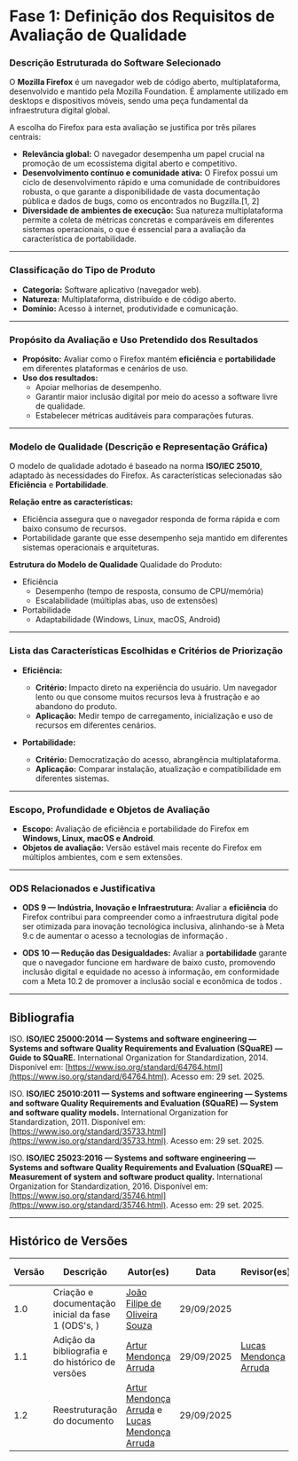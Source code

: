 # Fase 1: Definição dos Requisitos de Avaliação de Qualidade

### Descrição Estruturada do Software Selecionado
O **Mozilla Firefox** é um navegador web de código aberto, multiplataforma, desenvolvido e mantido pela Mozilla Foundation. É amplamente utilizado em desktops e dispositivos móveis, sendo uma peça fundamental da infraestrutura digital global.

A escolha do Firefox para esta avaliação se justifica por três pilares centrais:
-   **Relevância global:** O navegador desempenha um papel crucial na promoção de um ecossistema digital aberto e competitivo.
-   **Desenvolvimento contínuo e comunidade ativa:** O Firefox possui um ciclo de desenvolvimento rápido e uma comunidade de contribuidores robusta, o que garante a disponibilidade de vasta documentação pública e dados de bugs, como os encontrados no Bugzilla.[1, 2]
-   **Diversidade de ambientes de execução:** Sua natureza multiplataforma permite a coleta de métricas concretas e comparáveis em diferentes sistemas operacionais, o que é essencial para a avaliação da característica de portabilidade.


---

### Classificação do Tipo de Produto
-   **Categoria:** Software aplicativo (navegador web).
-   **Natureza:** Multiplataforma, distribuído e de código aberto.
-   **Domínio:** Acesso à internet, produtividade e comunicação.

---

### Propósito da Avaliação e Uso Pretendido dos Resultados
-   **Propósito:** Avaliar como o Firefox mantém **eficiência** e **portabilidade** em diferentes plataformas e cenários de uso.
-   **Uso dos resultados:**
    -   Apoiar melhorias de desempenho.
    -   Garantir maior inclusão digital por meio do acesso a software livre de qualidade.
    -   Estabelecer métricas auditáveis para comparações futuras.

---

### Modelo de Qualidade (Descrição e Representação Gráfica)
O modelo de qualidade adotado é baseado na norma **ISO/IEC 25010**, adaptado às necessidades do Firefox. As características selecionadas são **Eficiência** e **Portabilidade**.

**Relação entre as características:**
-   Eficiência assegura que o navegador responda de forma rápida e com baixo consumo de recursos.
-   Portabilidade garante que esse desempenho seja mantido em diferentes sistemas operacionais e arquiteturas.

**Estrutura do Modelo de Qualidade**
Qualidade do Produto:
- Eficiência
    - Desempenho (tempo de resposta, consumo de CPU/memória)
    - Escalabilidade (múltiplas abas, uso de extensões)
- Portabilidade
    - Adaptabilidade (Windows, Linux, macOS, Android)

---

### Lista das Características Escolhidas e Critérios de Priorização
-   **Eficiência:**
    -   **Critério:** Impacto direto na experiência do usuário. Um navegador lento ou que consome muitos recursos leva à frustração e ao abandono do produto.
    -   **Aplicação:** Medir tempo de carregamento, inicialização e uso de recursos em diferentes cenários.

-   **Portabilidade:**
    -   **Critério:** Democratização do acesso, abrangência multiplataforma.
    -   **Aplicação:** Comparar instalação, atualização e compatibilidade em diferentes sistemas.

---

### Escopo, Profundidade e Objetos de Avaliação
-   **Escopo:** Avaliação de eficiência e portabilidade do Firefox em **Windows, Linux, macOS e Android**.
-   **Objetos de avaliação:** Versão estável mais recente do Firefox em múltiplos ambientes, com e sem extensões.

---

### ODS Relacionados e Justificativa
-   **ODS 9 — Indústria, Inovação e Infraestrutura:**
    Avaliar a **eficiência** do Firefox contribui para compreender como a infraestrutura digital pode ser otimizada para inovação tecnológica inclusiva, alinhando-se à Meta 9.c de aumentar o acesso a tecnologias de informação .

-   **ODS 10 — Redução das Desigualdades:**
    Avaliar a **portabilidade** garante que o navegador funcione em hardware de baixo custo, promovendo inclusão digital e equidade no acesso à informação, em conformidade com a Meta 10.2 de promover a inclusão social e econômica de todos .

---

## Bibliografia

ISO. **ISO/IEC 25000:2014 — Systems and software engineering — Systems and software Quality Requirements and Evaluation (SQuaRE) — Guide to SQuaRE.** International Organization for Standardization, 2014. Disponível em: [https://www.iso.org/standard/64764.html](https://www.iso.org/standard/64764.html). Acesso em: 29 set. 2025.

ISO. **ISO/IEC 25010:2011 — Systems and software engineering — Systems and software Quality Requirements and Evaluation (SQuaRE) — System and software quality models.** International Organization for Standardization, 2011. Disponível em: [https://www.iso.org/standard/35733.html](https://www.iso.org/standard/35733.html). Acesso em: 29 set. 2025.

ISO. **ISO/IEC 25023:2016 — Systems and software engineering — Systems and software Quality Requirements and Evaluation (SQuaRE) — Measurement of system and software product quality.** International Organization for Standardization, 2016. Disponível em: [https://www.iso.org/standard/35746.html](https://www.iso.org/standard/35746.html). Acesso em: 29 set. 2025.

---

## Histórico de Versões

| Versão | Descrição | Autor(es) | Data | Revisor(es) | Data de Revisão |
| ------ | ------------------------------------------------ | -------------------------------------------------------------- | ---------- | ------------------------------------------------------------ | --------------- |
| 1.0 | Criação e documentação inicial da fase 1 (ODS's, ) |[João Filipe de Oliveira Souza](https://github.com/joao151104) | 29/09/2025 | | |
| 1.1 | Adição da bibliografia e do histórico de versões | [Artur Mendonça Arruda](https://github.com/ArtyMend07) | 29/09/2025 | [Lucas Mendonça Arruda](https://github.com/lucasarruda9) | 29/09/2025 |
| 1.2 | Reestruturação do documento  | [Artur Mendonça Arruda](https://github.com/ArtyMend07) e [Lucas Mendonça Arruda](https://github.com/lucasarruda9) | 29/09/2025 |  |  |